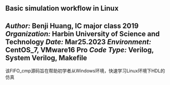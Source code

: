 **Basic simulation workflow in Linux**
---
_Author:_ Benji Huang, IC major class 2019
_Organization:_ Harbin University of Science and Technology
_Date:_ Mar25.2023
_Environment:_ CentOS_7, VMware16 Pro
_Code Type:_ Verilog, System Verilog, Makefile
---
该FIFO_cmp源码旨在帮助初学者从Windows环境，快速学习Linux环境下HDL的仿真
